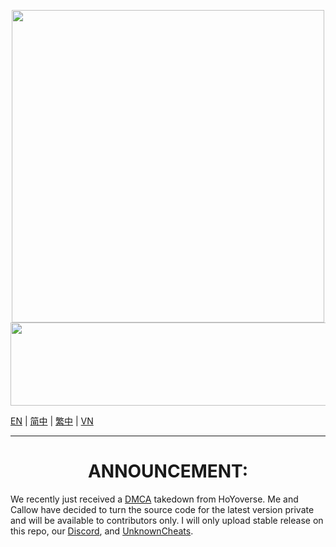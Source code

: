 <p align="center">
  <a href="#"><img width="500" height="500" src="https://i.imgur.com/B8WE1Dl.png"></a>
  <a href="#"><img width="690" height="133" src="https://user-images.githubusercontent.com/67109235/176832764-471a6bd5-405f-43dd-97ec-c11997880993.png"></a>
</p>

[EN](README_en-US.md) | [简中](README_zh-Hans.md) | [繁中](README_zh-Hant.md) | [VN](README_vi-vn.md)

---

<h1 align="center">ANNOUNCEMENT:</h1>

We recently just received a [DMCA](https://github.com/github/dmca/blob/master/2022/09/2022-09-21-genshin-impact.md) takedown from HoYoverse. Me and Callow have decided to turn the source code for the latest version private and will be available to contributors only. I will only upload stable release on this repo, our [Discord](https://discord.gg/akebi), and [UnknownCheats](https://www.unknowncheats.me/forum/genshin-impact/512860-akebi-genshin-cheat.html). 
